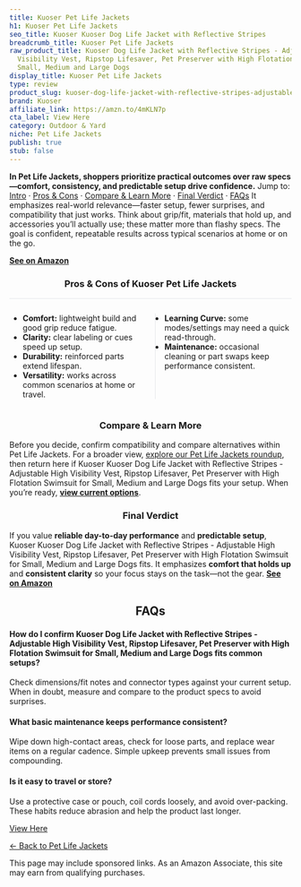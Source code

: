 ```yaml
---
title: Kuoser Pet Life Jackets
h1: Kuoser Pet Life Jackets
seo_title: Kuoser Kuoser Dog Life Jacket with Reflective Stripes
breadcrumb_title: Kuoser Pet Life Jackets
raw_product_title: Kuoser Dog Life Jacket with Reflective Stripes - Adjustable High
  Visibility Vest, Ripstop Lifesaver, Pet Preserver with High Flotation Swimsuit for
  Small, Medium and Large Dogs
display_title: Kuoser Pet Life Jackets
type: review
product_slug: kuoser-dog-life-jacket-with-reflective-stripes-adjustable-high-visibili-afb71934
brand: Kuoser
affiliate_link: https://amzn.to/4mKLN7p
cta_label: View Here
category: Outdoor & Yard
niche: Pet Life Jackets
publish: true
stub: false
---
```


<div id="intro" class="full-width"><p><strong>In Pet Life Jackets, shoppers prioritize practical outcomes over raw specs&mdash;comfort, consistency, and predictable setup drive confidence.</strong> Jump to: <a href="#intro">Intro</a> · <a href="#pros-cons">Pros &amp; Cons</a> · <a href="#compare-more">Compare &amp; Learn More</a> · <a href="#verdict">Final Verdict</a> · <a href="#faqs">FAQs</a> It emphasizes real-world relevance&mdash;faster setup, fewer surprises, and compatibility that just works. Think about grip/fit, materials that hold up, and accessories you’ll actually use; these matter more than flashy specs. The goal is confident, repeatable results across typical scenarios at home or on the go.</p><p><a href="https://amzn.to/4mKLN7p" rel="nofollow sponsored noopener" target="_blank"><strong>See on Amazon</strong></a></p></div>
<h3 id="pros-cons" style="text-align:center;">Pros &amp; Cons of Kuoser Pet Life Jackets</h3>
<div class="pc-grid" style="display:grid;grid-template-columns:1fr 1fr;gap:16px;border-top:1px solid #e5e7eb;padding-top:12px;">
  <ul>
    <li><strong>Comfort:</strong> lightweight build and good grip reduce fatigue.</li>
    <li><strong>Clarity:</strong> clear labeling or cues speed up setup.</li>
    <li><strong>Durability:</strong> reinforced parts extend lifespan.</li>
    <li><strong>Versatility:</strong> works across common scenarios at home or travel.</li>
  </ul>
  <ul style="border-left:1px solid #e5e7eb;padding-left:16px;">
    <li><strong>Learning Curve:</strong> some modes/settings may need a quick read-through.</li>
    <li><strong>Maintenance:</strong> occasional cleaning or part swaps keep performance consistent.</li>
  </ul>
</div>


<h3 id="compare-more" style="text-align:center;">Compare &amp; Learn More</h3>
<p>Before you decide, confirm compatibility and compare alternatives within Pet Life Jackets. For a broader view, <a href="#">explore our Pet Life Jackets roundup</a>, then return here if Kuoser Kuoser Dog Life Jacket with Reflective Stripes - Adjustable High Visibility Vest, Ripstop Lifesaver, Pet Preserver with High Flotation Swimsuit for Small, Medium and Large Dogs fits your setup. When you’re ready, <a href="https://amzn.to/4mKLN7p" rel="nofollow sponsored noopener" target="_blank"><strong>view current options</strong></a>.</p>

<h3 id="verdict" style="text-align:center;">Final Verdict</h3>
<p>If you value <strong>reliable day-to-day performance</strong> and <strong>predictable setup</strong>, Kuoser Kuoser Dog Life Jacket with Reflective Stripes - Adjustable High Visibility Vest, Ripstop Lifesaver, Pet Preserver with High Flotation Swimsuit for Small, Medium and Large Dogs fits. It emphasizes <strong>comfort that holds up</strong> and <strong>consistent clarity</strong> so your focus stays on the task&mdash;not the gear. <a href="https://amzn.to/4mKLN7p" rel="nofollow sponsored noopener" target="_blank"><strong>See on Amazon</strong></a></p>

<h2 id="faqs" style="text-align:center;">FAQs</h2>
<h4><strong>How do I confirm Kuoser Dog Life Jacket with Reflective Stripes - Adjustable High Visibility Vest, Ripstop Lifesaver, Pet Preserver with High Flotation Swimsuit for Small, Medium and Large Dogs fits common setups?</strong></h4>
<p>Check dimensions/fit notes and connector types against your current setup. When in doubt, measure and compare to the product specs to avoid surprises.</p>
<h4><strong>What basic maintenance keeps performance consistent?</strong></h4>
<p>Wipe down high-contact areas, check for loose parts, and replace wear items on a regular cadence. Simple upkeep prevents small issues from compounding.</p>
<h4><strong>Is it easy to travel or store?</strong></h4>
<p>Use a protective case or pouch, coil cords loosely, and avoid over-packing. These habits reduce abrasion and help the product last longer.</p>

<p><a class="btn" href="https://amzn.to/4mKLN7p" target="_blank" rel="nofollow sponsored noopener">View Here</a></p>
<p><a href="/roundups/outdoor-yard/pet-life-jackets/">← Back to Pet Life Jackets</a></p>
<aside class="disclosure">This page may include sponsored links. As an Amazon Associate, this site may earn from qualifying purchases.</aside>
